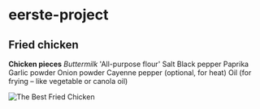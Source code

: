 # eerste-project


## Fried chicken 

**Chicken pieces**
*Buttermilk*
'All-purpose flour'
Salt
Black pepper
Paprika
Garlic powder
Onion powder
Cayenne pepper (optional, for heat)
Oil (for frying – like vegetable or canola oil)


![The Best Fried Chicken](https://github.com/user-attachments/assets/2e6471c3-c219-47aa-a48e-f92dacf25f14)
